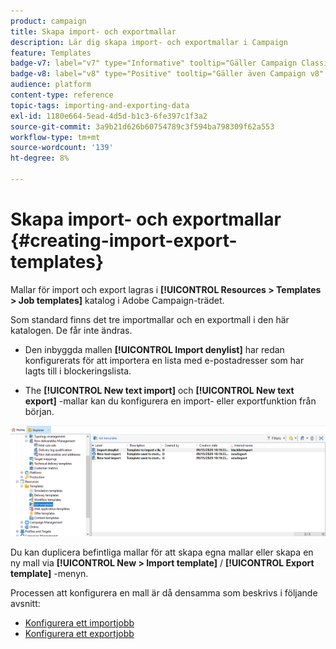 ```yaml
---
product: campaign
title: Skapa import- och exportmallar
description: Lär dig skapa import- och exportmallar i Campaign
feature: Templates
badge-v7: label="v7" type="Informative" tooltip="Gäller Campaign Classic v7"
badge-v8: label="v8" type="Positive" tooltip="Gäller även Campaign v8"
audience: platform
content-type: reference
topic-tags: importing-and-exporting-data
exl-id: 1180e664-5ead-4d5d-b1c3-6fe397c1f3a2
source-git-commit: 3a9b21d626b60754789c3f594ba798309f62a553
workflow-type: tm+mt
source-wordcount: '139'
ht-degree: 8%

---
```


# Skapa import- och exportmallar {#creating-import-export-templates}



Mallar för import och export lagras i **[!UICONTROL Resources > Templates > Job templates]** katalog i Adobe Campaign-trädet.

Som standard finns det tre importmallar och en exportmall i den här katalogen. De får inte ändras.

* Den inbyggda mallen **[!UICONTROL Import denylist]** har redan konfigurerats för att importera en lista med e-postadresser som har lagts till i blockeringslista.

* The **[!UICONTROL New text import]** och **[!UICONTROL New text export]** -mallar kan du konfigurera en import- eller exportfunktion från början.

![](assets/s_ncs_user_export_wizard_template_create.png)

Du kan duplicera befintliga mallar för att skapa egna mallar eller skapa en ny mall via **[!UICONTROL New > Import template]** / **[!UICONTROL Export template]** -menyn.

Processen att konfigurera en mall är då densamma som beskrivs i följande avsnitt:

* [Konfigurera ett importjobb](../../platform/using/executing-import-jobs.md)
* [Konfigurera ett exportjobb](../../platform/using/executing-export-jobs.md)

